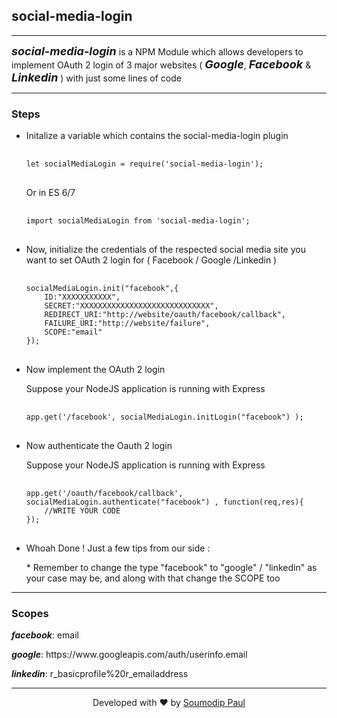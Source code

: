 <h2><b>social-media-login</b></h2>
<hr/>
<p><i style="font-size:18px;"><b>social-media-login</b></i> is a NPM Module which allows developers to  implement OAuth 2 login of 3 major websites ( <i style="font-size:18px;"><b>Google</b></i>, <i style="font-size:18px;"><b>Facebook</b></i> & <i style="font-size:18px;"><b>Linkedin</b></i> ) with just some lines of code</p>
<hr/>
<h3><b>Steps</b></h3>
<ul>
	<li>
		<p>Initalize a variable which contains the social-media-login plugin</p>
		<pre>
		<code>
let socialMediaLogin = require('social-media-login');</code>
		</pre>
		<p>Or in ES 6/7</p>
		<pre>
		<code>
import socialMediaLogin from 'social-media-login';</code>
		</pre>
	</li>
	<li>
		<p>Now, initialize the credentials of the respected social media site you want to set OAuth 2 login for ( Facebook / Google /Linkedin )</p>
		<pre>
			<code>
socialMediaLogin.init("facebook",{
	ID:"XXXXXXXXXXX",
	SECRET:"XXXXXXXXXXXXXXXXXXXXXXXXXXXXX",
	REDIRECT_URI:"http://website/oauth/facebook/callback",
	FAILURE_URI:"http://website/failure",
	SCOPE:"email"
});</code>
		</pre>
	</li>
	<li>
		<p>Now implement the OAuth 2 login</p>
		<p>Suppose your NodeJS application is running with Express</p>
		<pre>
			<code>
app.get('/facebook', socialMediaLogin.initLogin("facebook") );</code>
		</pre>
	</li>
	<li>
		<p>Now authenticate the Oauth 2 login</p>
		<p>Suppose your NodeJS application is running with Express</p>
		<pre>
			<code>
app.get('/oauth/facebook/callback', 			socialMediaLogin.authenticate("facebook") , function(req,res){
	//WRITE YOUR CODE
});</code>
		</pre>
	</li>
	<li>
		<p>Whoah Done ! Just a few tips from our side :</p>
		<p>* Remember to change the type "facebook" to "google" / "linkedin" as your case may be, and along with that change the SCOPE too</p>
	</li>
</ul>
<hr/>
<h3><b>Scopes</b></h3>
<p><b><i>facebook</i></b>: email</p>
<p><b><i>google</i></b>: https://www.googleapis.com/auth/userinfo.email</p>
<p><b><i>linkedin</i></b>: r_basicprofile%20r_emailaddress</p>
<hr/>
<p style="width: 100%;text-align: center;">Developed with ❤️ by <a href="http://www.soumodippaul.com/">Soumodip Paul</a></p>